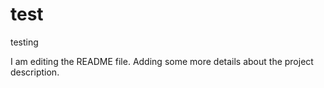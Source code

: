 # test
testing

I am editing the README file. Adding some more details about the project description.

